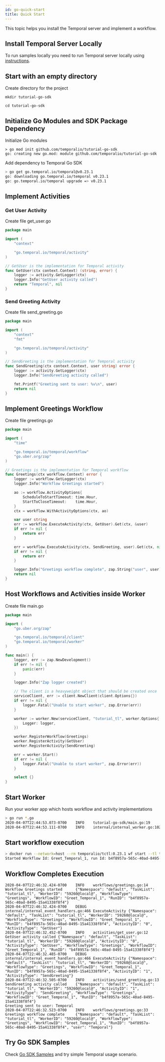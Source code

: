 ```yaml
---
id: go-quick-start
title: Quick Start
---
```


This topic helps you install the Temporal server and implement a workflow.

## Install Temporal Server Locally
To run samples locally you need to run Temporal server locally using [instructions](installing-server.md). 

## Start with an empty directory

Create directory for the project

```
mkdir tutorial-go-sdk
```

```
cd tutorial-go-sdk
```

## Initialize Go Modules and SDK Package Dependency

Initialize Go modules
```
> go mod init github.com/temporalio/tutorial-go-sdk
go: creating new go.mod: module github.com/temporalio/tutorial-go-sdk
```

Add dependency to Temporal Go SDK
```bash
> go get go.temporal.io/temporal@v0.23.1
go: downloading go.temporal.io/temporal v0.23.1
go: go.temporal.io/temporal upgrade => v0.23.1
```

## Implement Activities

### Get User Activity

Create file get_user.go

```go
package main

import (
	"context"

	"go.temporal.io/temporal/activity"
)

// GetUser is the implementation for Temporal activity
func GetUser(ctx context.Context) (string, error) {
	logger := activity.GetLogger(ctx)
	logger.Info("GetUser activity called")
	return "Temporal", nil
}
```

### Send Greeting Activity

Create file send_greeting.go

```go
package main

import (
	"context"
	"fmt"

	"go.temporal.io/temporal/activity"
)

// SendGreeting is the implementation for Temporal activity
func SendGreeting(ctx context.Context, user string) error {
	logger := activity.GetLogger(ctx)
	logger.Info("SendGreeting activity called")

	fmt.Printf("Greeting sent to user: %v\n", user)
	return nil
}
```

## Implement Greetings Workflow

Create file greetings.go

```go
package main

import (
	"time"

	"go.temporal.io/temporal/workflow"
	"go.uber.org/zap"
)

// Greetings is the implementation for Temporal workflow
func Greetings(ctx workflow.Context) error {
	logger := workflow.GetLogger(ctx)
	logger.Info("Workflow Greetings started")

	ao := workflow.ActivityOptions{
		ScheduleToStartTimeout: time.Hour,
		StartToCloseTimeout:    time.Hour,
	}
	ctx = workflow.WithActivityOptions(ctx, ao)

	var user string
	err := workflow.ExecuteActivity(ctx, GetUser).Get(ctx, &user)
	if err != nil {
		return err
	}

	err = workflow.ExecuteActivity(ctx, SendGreeting, user).Get(ctx, nil)
	if err != nil {
		return err
	}

	logger.Info("Greetings workflow complete", zap.String("user", user))
	return nil
}
```

## Host Workflows and Activities inside Worker

Create file main.go

```go
package main

import (
	"go.uber.org/zap"

	"go.temporal.io/temporal/client"
	"go.temporal.io/temporal/worker"
)

func main() {
	logger, err := zap.NewDevelopment()
	if err != nil {
		panic(err)
	}

	logger.Info("Zap logger created")

	// The client is a heavyweight object that should be created once
	serviceClient, err := client.NewClient(client.Options{})
	if err != nil {
		logger.Fatal("Unable to start worker", zap.Error(err))
	}

	worker := worker.New(serviceClient, "tutorial_tl", worker.Options{
		Logger: logger,
	})

	worker.RegisterWorkflow(Greetings)
	worker.RegisterActivity(GetUser)
	worker.RegisterActivity(SendGreeting)

	err = worker.Start()
	if err != nil {
		logger.Fatal("Unable to start worker", zap.Error(err))
	}

	select {}
}
```

## Start Worker

Run your worker app which hosts workflow and activity implementations

```bash
> go run *.go
2020-04-07T22:44:53.073-0700    INFO    tutorial-go-sdk/main.go:19      Zap logger created
2020-04-07T22:44:53.111-0700    INFO    internal/internal_worker.go:1021        Started Worker  {"Namespace": "default", "TaskList": "tutorial_tl", "WorkerID": "59260@local@"}
```

## Start workflow execution

```bash
> docker run --network=host --rm temporalio/tctl:0.23.1 wf start --tl tutorial_tl -w Greet_Temporal_1 --wt Greetings --et 3600 --dt 10
Started Workflow Id: Greet_Temporal_1, run Id: b4f8957a-565c-40ad-8495-15a41338f8f4
```

## Workflow Completes Execution

```
2020-04-07T22:46:32.424-0700    INFO    workflows/greetings.go:14       Workflow Greetings started      {"Namespace": "default", "TaskList": "tutorial_tl", "WorkerID": "59260@local@", "WorkflowType": "Greetings", "WorkflowID": "Greet_Temporal_1", "RunID": "b4f8957a-565c-40ad-8495-15a41338f8f4"}
2020-04-07T22:46:32.424-0700    DEBUG   internal/internal_event_handlers.go:466 ExecuteActivity {"Namespace": "default", "TaskList": "tutorial_tl", "WorkerID": "59260@local@", "WorkflowType": "Greetings", "WorkflowID": "Greet_Temporal_1", "RunID": "b4f8957a-565c-40ad-8495-15a41338f8f4", "ActivityID": "0", "ActivityType": "GetUser"}
2020-04-07T22:46:32.452-0700    INFO    activities/get_user.go:12       GetUser activity called {"Namespace": "default", "TaskList": "tutorial_tl", "WorkerID": "59260@local@", "ActivityID": "0", "ActivityType": "GetUser", "WorkflowType": "Greetings", "WorkflowID": "Greet_Temporal_1", "RunID": "b4f8957a-565c-40ad-8495-15a41338f8f4"}
2020-04-07T22:46:32.485-0700    DEBUG   internal/internal_event_handlers.go:466 ExecuteActivity {"Namespace": "default", "TaskList": "tutorial_tl", "WorkerID": "59260@local@", "WorkflowType": "Greetings", "WorkflowID": "Greet_Temporal_1", "RunID": "b4f8957a-565c-40ad-8495-15a41338f8f4", "ActivityID": "1", "ActivityType": "SendGreeting"}
2020-04-07T22:46:32.505-0700    INFO    activities/send_greeting.go:13  SendGreeting activity called    {"Namespace": "default", "TaskList": "tutorial_tl", "WorkerID": "59260@local@", "ActivityID": "1", "ActivityType": "SendGreeting", "WorkflowType": "Greetings", "WorkflowID": "Greet_Temporal_1", "RunID": "b4f8957a-565c-40ad-8495-15a41338f8f4"}
Greeting sent to user: Temporal
2020-04-07T22:46:32.523-0700    INFO    workflows/greetings.go:33       Greetings workflow complete     {"Namespace": "default", "TaskList": "tutorial_tl", "WorkerID": "59260@local@", "WorkflowType": "Greetings", "WorkflowID": "Greet_Temporal_1", "RunID": "b4f8957a-565c-40ad-8495-15a41338f8f4", "user": "Temporal"}
```

## Try Go SDK Samples

Check [Go SDK Samples](https://github.com/temporalio/temporal-go-samples)
and try simple Temporal usage scenario. 

